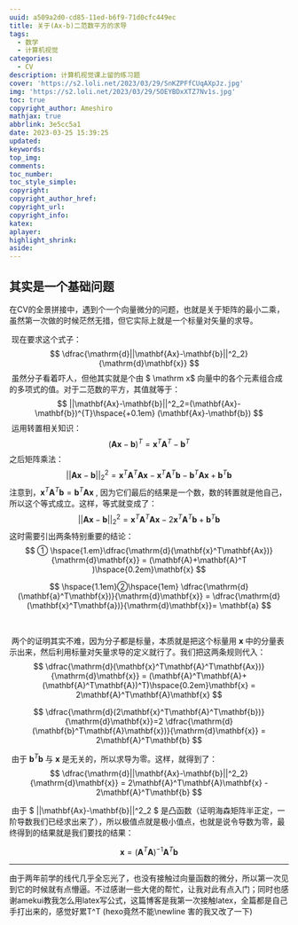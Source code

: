 ```yaml
---
uuid: a509a2d0-cd85-11ed-b6f9-71d0cfc449ec
title: 关于(Ax-b)二范数平方的求导
tags:
  - 数学
  - 计算机视觉
categories:
  - CV
description: 计算机视觉课上留的练习题
cover: 'https://s2.loli.net/2023/03/29/SnKZPFfCUqAXpJz.jpg'
img: 'https://s2.loli.net/2023/03/29/5OEYBDxXTZ7Nv1s.jpg'
toc: true
copyright_author: Ameshiro
mathjax: true
abbrlink: 3e5cc5a1
date: 2023-03-25 15:39:25
updated:
keywords:
top_img:
comments:
toc_number:
toc_style_simple:
copyright:
copyright_author_href:
copyright_url:
copyright_info:
katex:
aplayer:
highlight_shrink:
aside:
---
```

## 其实是一个基础问题

​		在CV的全景拼接中，遇到个一个向量微分的问题，也就是关于矩阵的最小二乘，虽然第一次做的时候茫然无措，但它实际上就是一个标量对矢量的求导。

​		现在要求这个式子：
$$
\dfrac{\mathrm{d}||\mathbf{Ax}-\mathbf{b}||^2_2}{\mathrm{d}\mathbf{x}}
$$
​		虽然分子看着吓人，但他其实就是个由  $ \mathrm x$ 向量中的各个元素组合成的多项式的值。对于二范数的平方，其值就等于：
$$
||\mathbf{Ax}-\mathbf{b}||^2_2=(\mathbf{Ax}-\mathbf{b})^{T}\hspace{+0.1em} (\mathbf{Ax}-\mathbf{b})
$$
​		运用转置相关知识：
$$
(\mathbf{Ax}-\mathbf{b})^{T}=\mathbf{x}^T\mathbf{A}^T-\mathbf{b}^T
$$
​		之后矩阵乘法：
$$
||\mathbf{Ax}-\mathbf{b}||^2_2=\mathbf{x}^T\mathbf{A}^T\mathbf{Ax}-\mathbf{x}^T\mathbf{A}^T\mathbf{b}-\mathbf{b}^T\mathbf{Ax}+\mathbf{b}^T\mathbf{b}
$$
​	    注意到，$\mathbf{x}^T\mathbf{A}^T\mathbf{b}=\mathbf{b}^T\mathbf{Ax}$ , 因为它们最后的结果是一个数，数的转置就是他自己，所以这个等式成立。这样，等式就变成了：
$$
||\mathbf{Ax}-\mathbf{b}||^2_2=\mathbf{x}^T\mathbf{A}^T\mathbf{Ax}-2\mathbf{x}^T\mathbf{A}^T\mathbf{b}+\mathbf{b}^T\mathbf{b}
$$
​	    这时需要引出两条特别重要的结论：
$$
① \hspace{1.em}\dfrac{\mathrm{d}(\mathbf{x}^T\mathbf{Ax})}{\mathrm{d}\mathbf{x}} = (\mathbf{A}+\mathbf{A}^T )\hspace{0.2em}\mathbf{x}
$$

$$
\hspace{1.1em}②\hspace{1em} \dfrac{\mathrm{d}(\mathbf{a}^T\mathbf{x})}{\mathrm{d}\mathbf{x}} = \dfrac{\mathrm{d}(\mathbf{x}^T\mathbf{a})}{\mathrm{d}\mathbf{x}}= \mathbf{a}
$$

​		

​		两个的证明其实不难，因为分子都是标量，本质就是把这个标量用 $\mathbf{x}$ 中的分量表示出来，然后利用标量对矢量求导的定义就行了。我们把这两条规则代入：
$$
\dfrac{\mathrm{d}(\mathbf{x}^T\mathbf{A}^T\mathbf{Ax})}{\mathrm{d}\mathbf{x}} = (\mathbf{A}^T\mathbf{A}+(\mathbf{A}^T\mathbf{A})^T)\hspace{0.2em}\mathbf{x} = 2\mathbf{A}^T\mathbf{A}\mathbf{x}
$$

$$
\dfrac{\mathrm{d}(2\mathbf{x}^T\mathbf{A}^T\mathbf{b})}{\mathrm{d}\mathbf{x}}=2 \dfrac{\mathrm{d}(\mathbf{b}^T\mathbf{A}\mathbf{x})}{\mathrm{d}\mathbf{x}} = 2\mathbf{A}^T\mathbf{b}
$$



​		由于 $\mathbf{b}^T\mathbf{b}$ 与 $\mathbf{x}$ 是无关的，所以求导为零。这样，就得到了：
$$
\dfrac{\mathrm{d}||\mathbf{Ax}-\mathbf{b}||^2_2}{\mathrm{d}\mathbf{x}} = 2\mathbf{A}^T\mathbf{A}\mathbf{x} - 2\mathbf{A}^T\mathbf{b}
$$


​		由于 $ ||\mathbf{Ax}-\mathbf{b}||^2_2 $ 是凸函数（证明海森矩阵半正定，一阶导数我们已经求出来了），所以极值点就是极小值点，也就是说令导数为零，最终得到的结果就是我们要找的结果：


$$
\mathbf{x}=(\mathbf{A}^T\mathbf{A})^{-1}\mathbf{A}^T\mathbf{b}
$$

----

​		由于两年前学的线代几乎全忘光了，也没有接触过向量函数的微分，所以第一次见到它的时候就有点懵逼。不过感谢一些大佬的帮忙，让我对此有点入门；同时也感谢amekui教我怎么用latex写公式，这篇博客是我第一次接触latex，全篇都是自己手打出来的，感觉好累T^T (hexo竟然不能\newline 害的我又改了一下)
